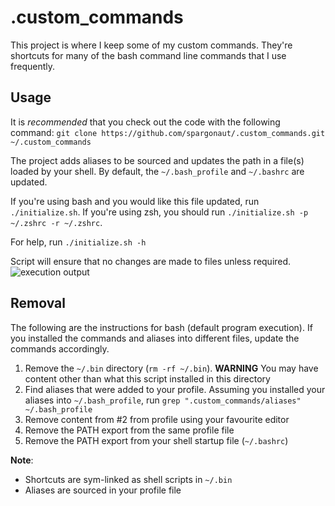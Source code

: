 .custom_commands
================
This project is where I keep some of my custom commands.  They're shortcuts for many of the bash command line commands that I use frequently.

Usage
-------------------

It is _recommended_ that you check out the code with the following command:
`git clone https://github.com/spargonaut/.custom_commands.git ~/.custom_commands`

The project adds aliases to be sourced and updates the path in a file(s) loaded by your shell.
By default, the `~/.bash_profile` and `~/.bashrc` are updated.

If you're using bash and you would like this file updated, run `./initialize.sh`.
If you're using zsh, you should run `./initialize.sh -p ~/.zshrc -r ~/.zshrc`.

For help, run `./initialize.sh -h`

Script will ensure that no changes are made to files unless required.
![execution output](https://cloud.githubusercontent.com/assets/911203/19718088/7665f90c-9b81-11e6-8fd8-3fbd815e583b.png)

Removal
-------------------

The following are the instructions for bash (default program execution). If you installed the commands and aliases into different files, update the commands accordingly.

1. Remove the `~/.bin` directory (`rm -rf ~/.bin`). **WARNING** You may have content other than what this script installed in this directory
2. Find aliases that were added to your profile. Assuming you installed your aliases into `~/.bash_profile`, run `grep ".custom_commands/aliases" ~/.bash_profile`
3. Remove content from #2 from profile using your favourite editor
4. Remove the PATH export from the same profile file
5. Remove the PATH export from your shell startup file (`~/.bashrc`)

**Note**:

* Shortcuts are sym-linked as shell scripts in `~/.bin`
* Aliases are sourced in your profile file
